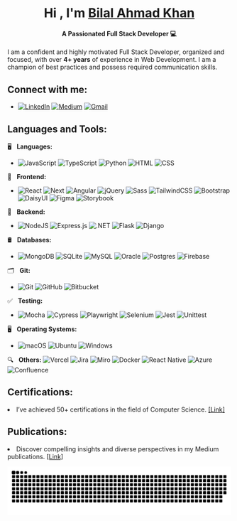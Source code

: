 <h1 align="center">Hi , I'm <a href="https://www.linkedin.com/in/connect-bilal/" target="blank">Bilal Ahmad Khan </h1></a>
<h4 align="center">A Passionated Full Stack Developer 💻</h4>

<p> I am a confident and highly motivated Full Stack Developer, organized and focused, with over <b>4+ years</b> of experience in Web Development. I am a champion of best practices and possess required communication skills.</p>
<h2 align="left">Connect with me:</h2>

- [![LinkedIn](https://img.shields.io/badge/Linkedin-%230077B5.svg?logo=linkedin&logoColor=white)](https://www.linkedin.com/in/connect-bilal/)
 [![Medium](https://img.shields.io/badge/Medium-%23000000.svg?logo=medium&logoColor=white)](https://medium.com/@connect-bilal)
 [![Gmail](https://img.shields.io/badge/Gmail-D14836?logo=gmail&logoColor=white)](mailto:bilal.inform@gmail.com)

<h2 align="left">Languages and Tools:</h2>

🖥️ &nbsp; **Languages:**
- ![JavaScript](https://img.shields.io/badge/-JavaScript-333333?style=flat&logo=javascript)
 ![TypeScript](https://img.shields.io/badge/TypeScript-3178C6?logo=typescript&logoColor=fff)
 ![Python](https://img.shields.io/badge/-Python-333333?style=flat&logo=python)
 ![HTML](https://img.shields.io/badge/HTML-%23E34F26.svg?logo=html5&logoColor=white)
 ![CSS](https://img.shields.io/badge/-CSS-333333?style=flat&logo=CSS3&logoColor=1572B6)

🎨 &nbsp; **Frontend:**
- ![React](https://img.shields.io/badge/-React.js-333333?style=flat&logo=react)
  ![Next](https://img.shields.io/badge/Next.js-333333?style=flat&logo=nextdotjs&logoColor=white)
  ![Angular](https://img.shields.io/badge/Angular-%23DD0031.svg?logo=angular&logoColor=white)
  ![jQuery](https://img.shields.io/badge/jQuery-0769AD?logo=jquery&logoColor=fff)
  ![Sass](https://img.shields.io/badge/Sass-C69?logo=sass&logoColor=fff)
  ![TailwindCSS](https://img.shields.io/badge/-tailwindcss-38B2AC?style=flat&logo=tailwind-css&logoColor=white)
  ![Bootstrap](https://img.shields.io/badge/-Bootstrap-333333?style=flat&logo=bootstrap&logoColor=563D7C)
  ![DaisyUI](https://img.shields.io/badge/DaisyUI-5A0EF8?logo=daisyui&logoColor=fff)
  ![Figma](https://img.shields.io/badge/Figma-F24E1E?logo=figma&logoColor=white)
  ![Storybook](https://img.shields.io/badge/Storybook-FF4785?logo=storybook)

🔧 &nbsp; **Backend:**
- ![NodeJS](https://img.shields.io/badge/Node.js-6DA55F?logo=node.js&logoColor=white)
  ![Express.js](https://img.shields.io/badge/Express.js-%23404d59.svg?logo=express&logoColor=%2361DAFB)
  ![.NET](https://img.shields.io/badge/.NET-512BD4?logo=dotnet&logoColor=fff)
  ![Flask](https://img.shields.io/badge/Flask-000?logo=flask&logoColor=fff)
  ![Django](https://img.shields.io/badge/Django-%23092E20.svg?logo=django&logoColor=white)


🛢 &nbsp; **Databases:**
- ![MongoDB](https://img.shields.io/badge/-MongoDB-333333?style=flat&logo=mongodb)
  ![SQLite](https://img.shields.io/badge/SQLite-%2307405e.svg?logo=sqlite&logoColor=white)
  ![MySQL](https://img.shields.io/badge/MySQL-4479A1?logo=mysql&logoColor=fff)
  ![Oracle](https://img.shields.io/badge/Oracle-F80000?logo=oracle&logoColor=fff)
  ![Postgres](https://img.shields.io/badge/Postgres-%23316192.svg?logo=postgresql&logoColor=white)
  ![Firebase](https://img.shields.io/badge/Firebase-039BE5?logo=Firebase&logoColor=white)

🗂️ &nbsp; **Git:**
- ![Git](https://img.shields.io/badge/-Git-333333?style=flat&logo=git)
  ![GitHub](https://img.shields.io/badge/-GitHub-333333?style=flat&logo=github)
  ![Bitbucket](https://img.shields.io/badge/Bitbucket-0052CC?logo=bitbucket&logoColor=white)

✅ &nbsp; **Testing:**
- ![Mocha](https://img.shields.io/badge/Mocha-8D6748?logo=mocha&logoColor=fff)
  ![Cypress](https://img.shields.io/badge/Cypress-69D3A7?logo=cypress&logoColor=fff)
  ![Playwright]()
  ![Selenium](https://img.shields.io/badge/Selenium-43B02A?logo=selenium&logoColor=fff)
  ![Jest](https://img.shields.io/badge/Jest-C21325?logo=jest&logoColor=fff)
  ![Unittest]()

🖥️ &nbsp; **Operating Systems:**
- ![macOS](https://img.shields.io/badge/macOS-000000?logo=apple&logoColor=F0F0F0)
  ![Ubuntu](https://img.shields.io/badge/Ubuntu-E95420?logo=ubuntu&logoColor=white)
  ![Windows](https://custom-icon-badges.demolab.com/badge/Windows-0078D6?logo=windows11&logoColor=white)

🔍 &nbsp; **Others:**
  ![Vercel](https://img.shields.io/badge/Vercel-%23000000.svg?logo=vercel&logoColor=white)
  ![Jira](https://img.shields.io/badge/Jira-0052CC?logo=jira&logoColor=fff)
  ![Miro](https://img.shields.io/badge/Miro-050038?logo=miro&logoColor=fff)
  ![Docker](https://img.shields.io/badge/Docker-2496ED?logo=docker&logoColor=fff)
  ![React Native](https://img.shields.io/badge/React_Native-%2320232a.svg?logo=react&logoColor=%2361DAFB)
  ![Azure](https://custom-icon-badges.demolab.com/badge/Azure-DevOps-0078D6?logo=windows11&logoColor=white)
  ![Confluence](https://img.shields.io/badge/Confluence-172B4D?logo=confluence&logoColor=fff)

<h2 align="left">Certifications:</h2>
<li>I’ve achieved 50+ certifications in the field of Computer Science. <a href="https://www.linkedin.com/in/connect-bilal/details/certifications/">[Link]</a></li>

<h2 align="left">Publications:</h2>
<li>Discover compelling insights and diverse perspectives in my Medium publications. <a href="https://medium.com/@connect-bilal">[Link]</a></li>
<p align="center">
  <img  src="https://raw.githubusercontent.com/Elanza-48/Elanza-48/main/resources/img/github-contribution-grid-snake.svg"
    alt="example" />
</p>
